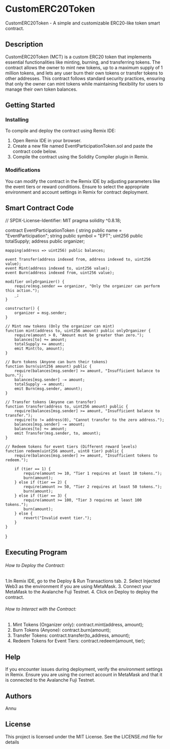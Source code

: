 # CustomERC20Token
CustomERC20Token - A simple and customizable ERC20-like token smart contract.

## Description
CustomERC20Token (MCT) is a custom ERC20 token that implements essential functionalities like minting, burning, and transferring tokens. The contract allows the owner to mint new tokens, up to a maximum supply of 1 million tokens, and lets any user burn their own tokens or transfer tokens to other addresses. This contract follows standard security practices, ensuring that only the owner can mint tokens while maintaining flexibility for users to manage their own token balances.

## Getting Started
### Installing
To compile and deploy the contract using Remix IDE:
1. Open Remix IDE in your browser.
2. Create a new file named EventParticipationToken.sol and paste the contract code below.
3. Compile the contract using the Solidity Compiler plugin in Remix.

### Modifications
You can modify the contract in the Remix IDE by adjusting parameters like the event tiers or reward conditions. Ensure to select the appropriate environment and account settings in Remix for contract deployment.

## Smart Contract Code

// SPDX-License-Identifier: MIT
pragma solidity ^0.8.18;

contract EventParticipationToken {
    string public name = "EventParticipation";
    string public symbol = "EPT";
    uint256 public totalSupply;
    address public organizer;

    mapping(address => uint256) public balances;

    event Transfer(address indexed from, address indexed to, uint256 value);
    event Mint(address indexed to, uint256 value);
    event Burn(address indexed from, uint256 value);

    modifier onlyOrganizer() {
        require(msg.sender == organizer, "Only the organizer can perform this action.");
        _;
    }

    constructor() {
        organizer = msg.sender;
    }

    // Mint new tokens (Only the organizer can mint)
    function mint(address to, uint256 amount) public onlyOrganizer {
        require(amount > 0, "Amount must be greater than zero.");
        balances[to] += amount;
        totalSupply += amount;
        emit Mint(to, amount);
    }

    // Burn tokens (Anyone can burn their tokens)
    function burn(uint256 amount) public {
        require(balances[msg.sender] >= amount, "Insufficient balance to burn.");
        balances[msg.sender] -= amount;
        totalSupply -= amount;
        emit Burn(msg.sender, amount);
    }

    // Transfer tokens (Anyone can transfer)
    function transfer(address to, uint256 amount) public {
        require(balances[msg.sender] >= amount, "Insufficient balance to transfer.");
        require(to != address(0), "Cannot transfer to the zero address.");
        balances[msg.sender] -= amount;
        balances[to] += amount;
        emit Transfer(msg.sender, to, amount);
    }

    // Redeem tokens for event tiers (Different reward levels)
    function redeem(uint256 amount, uint8 tier) public {
        require(balances[msg.sender] >= amount, "Insufficient tokens to redeem.");
        
        if (tier == 1) {
            require(amount >= 10, "Tier 1 requires at least 10 tokens.");
            burn(amount);
        } else if (tier == 2) {
            require(amount >= 50, "Tier 2 requires at least 50 tokens.");
            burn(amount);
        } else if (tier == 3) {
            require(amount >= 100, "Tier 3 requires at least 100 tokens.");
            burn(amount);
        } else {
            revert("Invalid event tier.");
        }
    }
}


## Executing Program
###### How to Deploy the Contract:
1.In Remix IDE, go to the Deploy & Run Transactions tab.
2. Select Injected Web3 as the environment if you are using MetaMask.
3. Connect your MetaMask to the Avalanche Fuji Testnet.
4. Click on Deploy to deploy the contract.   
###### How to Interact with the Contract:
1. Mint Tokens (Organizer only):
   contract.mint(address, amount);
2. Burn Tokens (Anyone):
   contract.burn(amount);
3. Transfer Tokens:
   contract.transfer(to_address, amount);
4. Redeem Tokens for Event Tiers:
   contract.redeem(amount, tier);

## Help
If you encounter issues during deployment, verify the environment settings in Remix. Ensure you are using the correct account in MetaMask and that it is connected to the Avalanche Fuji Testnet.

## Authors
Annu

## License
This project is licensed under the MIT License. See the LICENSE.md file for details
